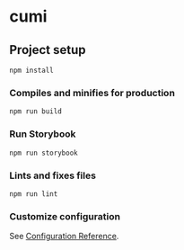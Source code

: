 # cumi

## Project setup
```
npm install
```

### Compiles and minifies for production
```
npm run build
```

### Run Storybook
```
npm run storybook
```

### Lints and fixes files
```
npm run lint
```

### Customize configuration
See [Configuration Reference](https://cli.vuejs.org/config/).
